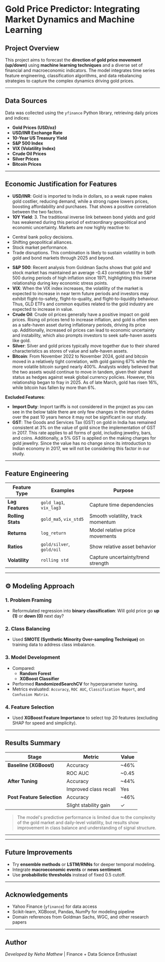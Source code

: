 # Gold Price Predictor: Integrating Market Dynamics and Machine Learning

##  Project Overview
This project aims to forecast the **direction of gold price movement (up/down)** using **machine learning techniques** and a diverse set of financial and macroeconomic indicators. The model integrates time series feature engineering, classification algorithms, and data rebalancing strategies to capture the complex dynamics driving gold prices.

---

##  Data Sources
Data was collected using the `yfinance` Python library, retrieving daily prices and indices:

- **Gold Prices (USD/oz)**
- **USD/INR Exchange Rate**
- **10-Year US Treasury Yield**
- **S&P 500 Index**
- **VIX (Volatility Index)**
- **Crude Oil Prices**
- **Silver Prices**
- **Bitcoin Prices**

---

##  Economic Justification for Features

- **USD/INR**: Gold is imported to India in dollars, so a weak rupee makes gold costlier, reducing demand, while a strong rupee lowers prices, boosting affordability and purchases. That shows a positive correlation between the two factors.
- **10Y Yield**: 3. The traditional inverse link between bond yields and gold has weakened during this period of extraordinary geopolitical and economic uncertainty. Markets are now highly reactive to:
* Central bank policy decisions.
* Shifting geopolitical alliances.
* Stock market performance.
* Trade disruptions. This combination is likely to sustain volatility in both gold and bond markets through 2025 and beyond.
- **S&P 500**: Recent analysis from Goldman Sachs shows that gold and stock market has maintained an average -0.43 correlation to the S&P 500 during periods of high inflation since 1971, highlighting this inverse relationship during key economic stress points.
- **VIX**: When the VIX index increases, the volatility of the market is expected to increase in near term future periods and investors may exhibit flight-to-safety, flight-to-quality, and flight-to-liquidity behaviour. Thus, GLD ETFs and common equities related to the gold industry are expected to increase in value.
- **Crude Oil**: Crude oil prices generally have a positive impact on gold prices. Rising oil prices tend to increase inflation, and gold is often seen as a safe-haven asset during inflationary periods, driving its price up. Additionally, increased oil prices can lead to economic uncertainty and instability, which also prompts investors to seek safe-haven assets like gold. 
- **Silver**: Silver and gold prices typically move together due to their shared characteristics as stores of value and safe-haven assets.
- **Bitcoin**: From November 2022 to November 2024, gold and bitcoin moved in a relatively tight correlation, with gold gaining 67% while the more volatile bitcoin surged nearly 400%. Analysts widely believed that the two assets would continue to move in tandem, given their shared status as hedges against weak global currency policies. However, this relationship began to fray in 2025. As of late March, gold has risen 16%, while bitcoin has fallen by more than 6%.


**Excluded Features**:
- **Import Duty**: Import tariffs is not considered in the project as you can see in the below table there are only few changes in the import duties over the past 10 years hence it may not be significant in our study.
- **GST**: The Goods and Services Tax (GST) on gold in India has remained consistent at 3% on the value of gold since the implementation of GST in 2017. This rate applies to all forms of gold, including jewellry, bars, and coins. Additionally, a 5% GST is applied on the making charges for gold jewellry. Since the value has no change since its introduction to Indian economy in 2017, we will not be considering this factor in our study.

---

##  Feature Engineering

| Feature Type     | Examples                  | Purpose |
|------------------|---------------------------|---------|
| **Lag Features** | `gold_lag1`, `vix_lag3`   | Capture time dependencies |
| **Rolling Stats**| `gold_ma5`, `vix_std5`    | Smooth volatility, track momentum |
| **Returns**      | `log_return`              | Model relative price movements |
| **Ratios**       | `gold/silver`, `gold/oil` | Show relative asset behavior |
| **Volatility**   | `rolling std`             | Capture uncertainty/trend strength |

---

## ⚙ Modeling Approach

### 1. **Problem Framing**
- Reformulated regression into **binary classification**: Will gold price go **up (1)** or **down (0)** next day?

### 2. **Class Balancing**
- Used **SMOTE (Synthetic Minority Over-sampling Technique)** on training data to address class imbalance.

### 3. **Model Development**
- Compared:
  - **Random Forest**
  - **XGBoost Classifier**
- Performed **RandomizedSearchCV** for hyperparameter tuning.
- Metrics evaluated: `Accuracy`, `ROC AUC`, `Classification Report`, and `Confusion Matrix`.

### 4. **Feature Selection**
- Used **XGBoost Feature Importance** to select top 20 features (excluding SHAP for speed and simplicity).

---

##  Results Summary

| Stage                        | Metric                | Value |
|-----------------------------|------------------------|-------|
| **Baseline (XGBoost)**      | Accuracy               | ~46%  |
|                             | ROC AUC                | ~0.45 |
| **After Tuning**            | Accuracy               | ~44%  |
|                             | Improved class recall  | Yes   |
| **Post Feature Selection**  | Accuracy               | ~46%  |
|                             | Slight stability gain  | ✓     |

>  The model's predictive performance is limited due to the complexity of the gold market and daily-level volatility, but results show improvement in class balance and understanding of signal structure.

---


---

## Future Improvements
- Try **ensemble methods** or **LSTM/RNNs** for deeper temporal modeling.
- Integrate **macroeconomic events** or **news sentiment**.
- Use **probabilistic thresholds** instead of fixed 0.5 cutoff.

---

## Acknowledgements
- Yahoo Finance (`yfinance`) for data access
- Scikit-learn, XGBoost, Pandas, NumPy for modeling pipeline
- Domain references from Goldman Sachs, WGC, and other research papers

---

##  Author
*Developed by Neha Mathew*  | Finance + Data Science Enthusiast

